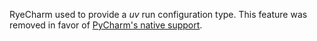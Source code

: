 RyeCharm used to provide a <i>uv</i> run configuration type.
This feature was removed in favor of [PyCharm's native support][1].


  [1]: https://www.jetbrains.com/help/pycharm/run-debug-configuration-uv.html
